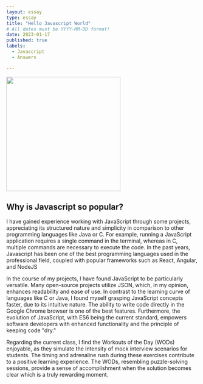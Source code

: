 ```yaml
---
layout: essay
type: essay
title: "Hello Javascript World"
# All dates must be YYYY-MM-DD format!
date: 2023-01-17
published: true
labels:
  - Javascript
  - Answers

---
```


<img width="300px" class="rounded float-start pe-4" src="https://i.imgur.com/zpGR0iF.jpeg">

## Why is Javascript so popular?

I have gained experience working with JavaScript through some projects, appreciating its structured nature and simplicity in comparison to other programming languages like Java or C.  For example, running a JavaScript application requires a single command in the terminal, whereas in C, multiple commands are necessary to execute the code. In the past years, Javascript has been one of the best programming languages used in the professional field, coupled with popular frameworks such as React, Angular, and NodeJS

In the course of my projects, I have found JavaScript to be particularly versatile. Many open-source projects utilize JSON, which, in my opinion, enhances readability and ease of use. In contrast to the learning curve of languages like C or Java, I found myself grasping JavaScript concepts faster, due to its intuitive nature. The ability to write code directly in the Google Chrome browser is one of the best features. Furthermore, the evolution of JavaScript, with ES6 being the current standard, empowers software developers with enhanced functionality and the principle of keeping code "dry."

Regarding the current class, I find the Workouts of the Day (WODs) enjoyable, as they simulate the intensity of mock interview scenarios for students. The timing and adrenaline rush during these exercises contribute to a positive learning experience. The WODs, resembling puzzle-solving sessions, provide a sense of accomplishment when the solution becomes clear which is a truly rewarding moment.


